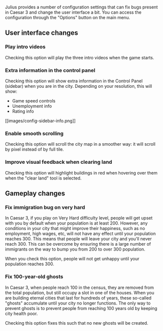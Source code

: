 Julius provides a number of configuration settings that can fix bugs present in Caesar 3 and change the user interface a bit. You can access the configuration through the "Options" button on the main menu.

## User interface changes

### Play intro videos

Checking this option will play the three intro videos when the game starts.

### Extra information in the control panel

Checking this option will show extra information in the Control Panel (sidebar) when you are in the city. Depending on your resolution, this will show:

- Game speed controls
- Unemployment info
- Rating info

[[images/config-sidebar-info.png]]

### Enable smooth scrolling

Checking this option will scroll the city map in a smoother way: it will scroll by pixel instead of by full tile.

### Improve visual feedback when clearing land

Checking this option will highlight buildings in red when hovering over them when the "clear land" tool is selected.

## Gameplay changes

### Fix immigration bug on very hard

In Caesar 3, if you play on Very Hard difficulty level, people will get upset with you by default when your population is at least 200. However, any conditions in your city that might improve their happiness, such as no employment, high wages, etc, will not have any effect until your population reaches 300. This means that people will leave your city and you'll never reach 300. This can be overcome by ensuring there is a large number of immigrants on the way to bump you from 200 to over 300 population.

When you check this option, people will not get unhappy until your population reaches 300.

### Fix 100-year-old ghosts

In Caesar 3, when people reach 100 in the census, they are removed from the total population, but still occupy a slot in one of the houses. When you are building eternal cities that last for hundreds of years, these so-called "ghosts" accumulate until your city no longer functions. The only way to prevent ghosts is to prevent people from reaching 100 years old by keeping city health poor.

Checking this option fixes this such that no new ghosts will be created.
